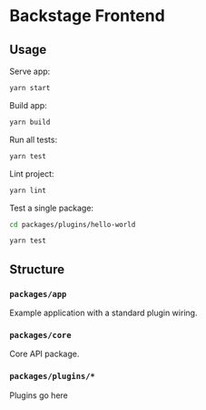 # Backstage Frontend

## Usage

Serve app:

```bash
yarn start
```

Build app:

```bash
yarn build
```

Run all tests:

```bash
yarn test
```

Lint project:

```bash
yarn lint
```

Test a single package:

```bash
cd packages/plugins/hello-world

yarn test
```

## Structure

### `packages/app`

Example application with a standard plugin wiring.

### `packages/core`

Core API package.

### `packages/plugins/*`

Plugins go here
